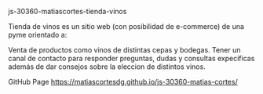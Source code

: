 js-30360-matiascortes-tienda-vinos


Tienda de vinos es un sitio web (con posibilidad de e-commerce) de una pyme orientado a:

Venta de productos como vinos de distintas cepas y bodegas.
Tener un canal de contacto para responder preguntas, dudas y consultas expecíficas además de dar consejos sobre la eleccion de distintos vinos.

GitHub Page https://matiascortesdg.github.io/js-30360-matias-cortes/
